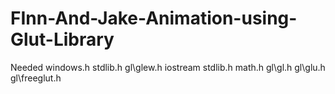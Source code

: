 # FInn-And-Jake-Animation-using-Glut-Library

Needed 
windows.h
stdlib.h
gl\glew.h
iostream
stdlib.h
math.h
gl\gl.h
gl\glu.h
gl\freeglut.h
